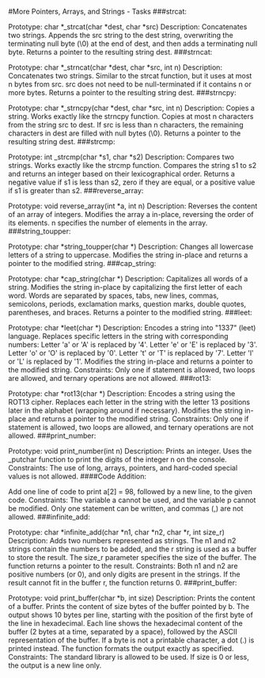 #More Pointers, Arrays, and Strings - Tasks
###strcat:

Prototype: char *_strcat(char *dest, char *src)
Description: Concatenates two strings. Appends the src string to the dest string, overwriting the terminating null byte (\0) at the end of dest, and then adds a terminating null byte. Returns a pointer to the resulting string dest.
###strncat:

Prototype: char *_strncat(char *dest, char *src, int n)
Description: Concatenates two strings. Similar to the strcat function, but it uses at most n bytes from src. src does not need to be null-terminated if it contains n or more bytes. Returns a pointer to the resulting string dest.
###strncpy:

Prototype: char *_strncpy(char *dest, char *src, int n)
Description: Copies a string. Works exactly like the strncpy function. Copies at most n characters from the string src to dest. If src is less than n characters, the remaining characters in dest are filled with null bytes (\0). Returns a pointer to the resulting string dest.
###strcmp:

Prototype: int _strcmp(char *s1, char *s2)
Description: Compares two strings. Works exactly like the strcmp function. Compares the string s1 to s2 and returns an integer based on their lexicographical order. Returns a negative value if s1 is less than s2, zero if they are equal, or a positive value if s1 is greater than s2.
###reverse_array:

Prototype: void reverse_array(int *a, int n)
Description: Reverses the content of an array of integers. Modifies the array a in-place, reversing the order of its elements. n specifies the number of elements in the array.
###string_toupper:

Prototype: char *string_toupper(char *)
Description: Changes all lowercase letters of a string to uppercase. Modifies the string in-place and returns a pointer to the modified string.
###cap_string:

Prototype: char *cap_string(char *)
Description: Capitalizes all words of a string. Modifies the string in-place by capitalizing the first letter of each word. Words are separated by spaces, tabs, new lines, commas, semicolons, periods, exclamation marks, question marks, double quotes, parentheses, and braces. Returns a pointer to the modified string.
###leet:

Prototype: char *leet(char *)
Description: Encodes a string into "1337" (leet) language. Replaces specific letters in the string with corresponding numbers:
Letter 'a' or 'A' is replaced by '4'.
Letter 'e' or 'E' is replaced by '3'.
Letter 'o' or 'O' is replaced by '0'.
Letter 't' or 'T' is replaced by '7'.
Letter 'l' or 'L' is replaced by '1'.
Modifies the string in-place and returns a pointer to the modified string.
Constraints: Only one if statement is allowed, two loops are allowed, and ternary operations are not allowed.
###rot13:

Prototype: char *rot13(char *)
Description: Encodes a string using the ROT13 cipher. Replaces each letter in the string with the letter 13 positions later in the alphabet (wrapping around if necessary).
Modifies the string in-place and returns a pointer to the modified string.
Constraints: Only one if statement is allowed, two loops are allowed, and ternary operations are not allowed.
###print_number:

Prototype: void print_number(int n)
Description: Prints an integer. Uses the _putchar function to print the digits of the integer n on the console.
Constraints: The use of long, arrays, pointers, and hard-coded special values is not allowed.
####Code Addition:

Add one line of code to print a[2] = 98, followed by a new line, to the given code.
Constraints: The variable a cannot be used, and the variable p cannot be modified. Only one statement can be written, and commas (,) are not allowed.
###infinite_add:

Prototype: char *infinite_add(char *n1, char *n2, char *r, int size_r)
Description: Adds two numbers represented as strings. The n1 and n2 strings contain the numbers to be added, and the r string is used as a buffer to store the result. The size_r parameter specifies the size of the buffer. The function returns a pointer to the result.
Constraints: Both n1 and n2 are positive numbers (or 0), and only digits are present in the strings. If the result cannot fit in the buffer r, the function returns 0.
###print_buffer:

Prototype: void print_buffer(char *b, int size)
Description: Prints the content of a buffer. Prints the content of size bytes of the buffer pointed by b. The output shows 10 bytes per line, starting with the position of the first byte of the line in hexadecimal. Each line shows the hexadecimal content of the buffer (2 bytes at a time, separated by a space), followed by the ASCII representation of the buffer. If a byte is not a printable character, a dot (.) is printed instead. The function formats the output exactly as specified.
Constraints: The standard library is allowed to be used. If size is 0 or less, the output is a new line only.
